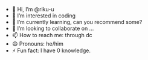 - 👋 Hi, I’m @riku-u
- 👀 I’m interested in coding
- 🌱 I’m currently learning, can you recommend some?
- 💞️ I’m looking to collaborate on ...
- 📫 How to reach me: through dc
- 😄 Pronouns: he/him
- ⚡ Fun fact: I have 0 knowledge.
<!---
riku-u/riku-u is a ✨ special ✨ repository because its `README.md` (this file) appears on your GitHub profile.
You can click the Preview link to take a look at your changes.
--->
